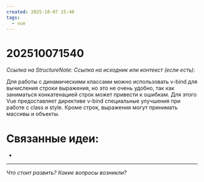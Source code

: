 ```yaml
---
created: 2025-10-07 15:40
tags:
  - vue
---
```

# 202510071540
*Ссылка на StructureNote:*
*Ссылка на исходник или контекст (если есть):* 

Для работы с динамическими классами можно использовать v-bind для вычисления строки выражения, но это не очень удобно, так как заниматься конкатенацией строк может привести к ошибкам. Для этого Vue предоставляет директиве v-bind специальные улучшения при работе с class и style. Кроме строк, выражения могут принимать массивы и объекты.
# Связанные идеи:
* 
---

*Что стоит развить? Какие вопросы возникли?*